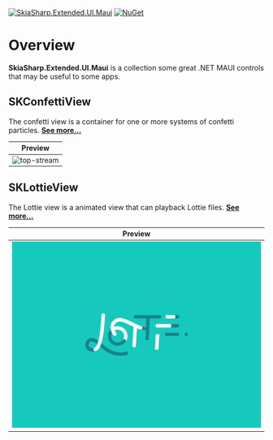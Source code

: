 [![SkiaSharp.Extended.UI.Maui](https://img.shields.io/nuget/vpre/SkiaSharp.Extended.UI.Maui.svg?cacheSeconds=3600)](https://www.nuget.org/packages/SkiaSharp.Extended.UI.Maui)  [![NuGet](https://img.shields.io/nuget/dt/SkiaSharp.Extended.UI.Maui.svg)](https://www.nuget.org/packages/SkiaSharp.Extended.UI.Maui)

# Overview

**SkiaSharp.Extended.UI.Maui** is a collection some great .NET MAUI controls
that may be useful to some apps.

## SKConfettiView

The confetti view is a container for one or more systems of confetti particles. [**See more...**](skconfettiview)

| Preview |
| :-----: |
| ![top-stream](../../images/ui/controls/skconfettiview/top-stream.gif) |

## SKLottieView

The Lottie view is a animated view that can playback Lottie files. [**See more...**](sklottieview)

| Preview |
| :-----: |
| ![lottie](../../images/ui/controls/sklottieview/lottie.gif) |
